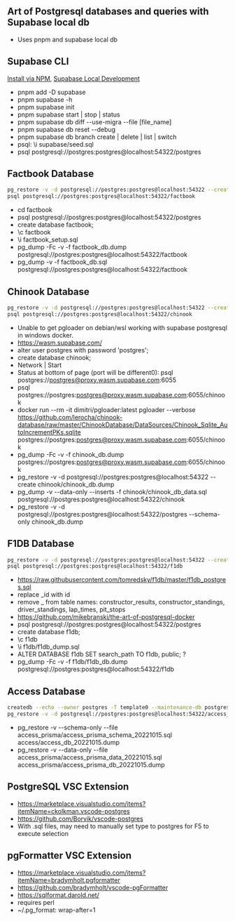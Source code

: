 ## Art of Postgresql databases and queries with Supabase local db

- Uses pnpm and supabase local db

## Supabase CLI

[Install via NPM](https://github.com/supabase/cli),
[Supabase Local Development](https://supabase.com/docs/guides/cli/local-development)

- pnpm add -D supabase
- pnpm supabase -h
- pnpm supabase init
- pnpm supabase start | stop | status
- pnpm supabase db diff --use-migra --file [file_name]
- pnpm supabase db reset --debug
- pnpm supabase db branch create | delete | list | switch
- psql: \i supabase/seed.sql
- psql postgresql://postgres:postgres@localhost:54322/postgres

## Factbook Database

```bash
pg_restore -v -d postgresql://postgres:postgres@localhost:54322 --create factbook/factbook_db.dump
psql postgresql://postgres:postgres@localhost:54322/factbook
```

- cd factbook
- psql postgresql://postgres:postgres@localhost:54322/postgres
- create database factbook;
- \c factbook
- \i factbook_setup.sql
- pg_dump -Fc -v -f factbook_db.dump postgresql://postgres:postgres@localhost:54322/factbook
- pg_dump -v -f factbook_db.sql postgresql://postgres:postgres@localhost:54322/factbook

## Chinook Database

```bash
pg_restore -v -d postgresql://postgres:postgres@localhost:54322 --create chinook/chinook_db.dump
psql postgresql://postgres:postgres@localhost:54322/chinook
```

- Unable to get pgloader on debian/wsl working with supabase postgresql in windows docker.
- https://wasm.supabase.com/
- alter user postgres with password 'postgres';
- create database chinook;
- Network | Start
- Status at bottom of page (port will be different0): psql postgres://postgres@proxy.wasm.supabase.com:6055
- psql postgres://postgres:postgres@proxy.wasm.supabase.com:6055/chinook
- docker run --rm -it dimitri/pgloader:latest pgloader --verbose https://github.com/lerocha/chinook-database/raw/master/ChinookDatabase/DataSources/Chinook_Sqlite_AutoIncrementPKs.sqlite postgres://postgres:postgres@proxy.wasm.supabase.com:6055/chinook
- pg_dump -Fc -v -f chinook_db.dump postgres://postgres:postgres@proxy.wasm.supabase.com:6055/chinook
- pg_restore -v -d postgresql://postgres:postgres@localhost:54322 --create chinook/chinook_db.dump
- pg_dump -v --data-only --inserts -f chinook/chinook_db_data.sql postgresql://postgres:postgres@localhost:54322/chinook
- pg_restore -v -d postgresql://postgres:postgres@localhost:54322/postgres --schema-only chinook_db.dump

## F1DB Database

```bash
pg_restore -v -d postgresql://postgres:postgres@localhost:54322 --create f1db/f1db_db.dump
psql postgresql://postgres:postgres@localhost:54322/f1db
```

- https://raw.githubusercontent.com/tomredsky/f1db/master/f1db_postgres.sql
- replace \_id with id
- remove \_ from table names: constructor_results, constructor_standings, driver_standings, lap_times, pit_stops
- https://github.com/mikebranski/the-art-of-postgresql-docker
- psql postgresql://postgres:postgres@localhost:54322/postgres
- create database f1db;
- \c f1db
- \i f1db/f1db_dump.sql
- ALTER DATABASE f1db SET search_path TO f1db, public; ?
- pg_dump -Fc -v -f f1db/f1db_db.dump postgresql://postgres:postgres@localhost:54322/f1db

## Access Database

```bash
createdb --echo --owner postgres -T template0 --maintenance-db postgresql://postgres:postgres@localhost:54322/postgres access_prisma
pg_restore -v -d postgresql://postgres:postgres@localhost:54322/access_prisma access_prisma/access_prisma_db_20221015.dump
```

- pg_restore -v --schema-only --file access_prisma/access_prisma_schema_20221015.sql access/access_db_20221015.dump
- pg_restore -v --data-only --file access_prisma/access_prisma_data_20221015.sql access_prisma/access_prisma_db_20221015.dump

## PostgreSQL VSC Extension

- https://marketplace.visualstudio.com/items?itemName=ckolkman.vscode-postgres
- https://github.com/Borvik/vscode-postgres
- With .sql files, may need to manually set type to postgres for F5 to execute selection

## pgFormatter VSC Extension

- https://marketplace.visualstudio.com/items?itemName=bradymholt.pgformatter
- https://github.com/bradymholt/vscode-pgFormatter
- https://sqlformat.darold.net/
- requires perl
- ~/.pg_format: wrap-after=1
